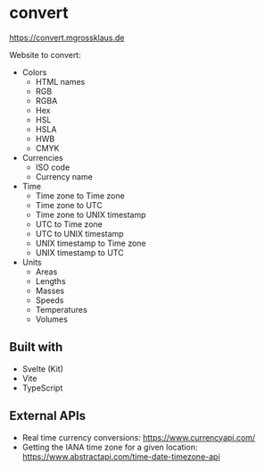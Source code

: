 # convert

https://convert.mgrossklaus.de

Website to convert:

- Colors
  - HTML names
  - RGB
  - RGBA
  - Hex
  - HSL
  - HSLA
  - HWB
  - CMYK
- Currencies
  - ISO code
  - Currency name
- Time
  - Time zone to Time zone
  - Time zone to UTC
  - Time zone to UNIX timestamp
  - UTC to Time zone
  - UTC to UNIX timestamp
  - UNIX timestamp to Time zone
  - UNIX timestamp to UTC
- Units
  - Areas
  - Lengths
  - Masses
  - Speeds
  - Temperatures
  - Volumes

## Built with

- Svelte (Kit)
- Vite
- TypeScript

## External APIs

- Real time currency conversions: https://www.currencyapi.com/
- Getting the IANA time zone for a given location: https://www.abstractapi.com/time-date-timezone-api

